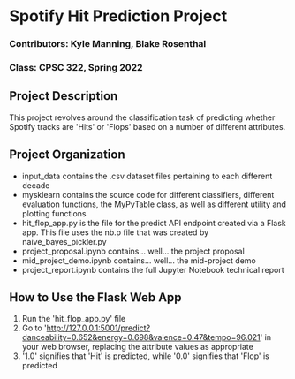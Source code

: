# Spotify Hit Prediction Project
### Contributors: Kyle Manning, Blake Rosenthal
### Class: CPSC 322, Spring 2022
## Project Description
This project revolves around the classification task of predicting whether Spotify tracks are 'Hits' or 'Flops' based on a number of different attributes.
## Project Organization
- input_data contains the .csv dataset files pertaining to each different decade
- mysklearn contains the source code for different classifiers, different evaluation functions, the MyPyTable class, as well as different utility and plotting functions
- hit_flop_app.py is the file for the predict API endpoint created via a Flask app. This file uses the nb.p file that was created by naive_bayes_pickler.py
- project_proposal.ipynb contains... well... the project proposal
- mid_project_demo.ipynb contains... well... the mid-project demo
- project_report.ipynb contains the full Jupyter Notebook technical report
## How to Use the Flask Web App
1. Run the 'hit_flop_app.py' file
2. Go to 'http://127.0.0.1:5001/predict?danceability=0.652&energy=0.698&valence=0.47&tempo=96.021' in your web browser, replacing the attribute values as appropriate
3. '1.0' signifies that 'Hit' is predicted, while '0.0' signifies that 'Flop' is predicted
